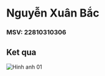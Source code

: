 # Nguyễn Xuân Bắc
### MSV: 22810310306
## Ket qua

![Hinh anh 01](Screenshot_2025-01-07_104244.png)
